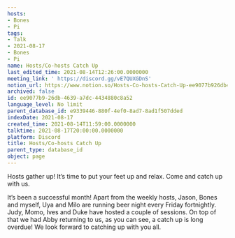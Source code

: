 ```yaml
---
hosts:
- Bones
- Pi
tags:
- Talk
- 2021-08-17
- Bones
- Pi
name: Hosts/Co-hosts Catch Up
last_edited_time: 2021-08-14T12:26:00.0000000
meeting_link: ' https://discord.gg/vE7QUXGDnS'
notion_url: https://www.notion.so/Hosts-Co-hosts-Catch-Up-ee9077b926db4639a7dc4434880c8a52
archived: false
id: ee9077b9-26db-4639-a7dc-4434880c8a52
language_level: No limit
parent_database_id: e9339446-880f-4ef0-8ad7-8ad1f507dded
indexDate: 2021-08-17
created_time: 2021-08-14T11:59:00.0000000
talktime: 2021-08-17T20:00:00.0000000
platform: Discord
title: Hosts/Co-hosts Catch Up
parent_type: database_id
object: page
---
```









Hosts gather up! It’s time to put your feet up and relax. Come and catch up with us.

It’s been a successful month! Apart from the weekly hosts, Jason, Bones and myself, Uya and Milo are running beer night every Friday fortnightly. Judy, Momo, Ives and Duke have hosted a couple of sessions. On top of that we had Abby returning to us, as you can see, a catch up is long overdue! We look forward to catching up with you all.

















